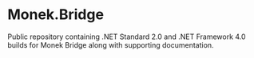 # Monek.Bridge

Public repository containing .NET Standard 2.0 and .NET Framework 4.0 builds for Monek Bridge along with supporting documentation.
